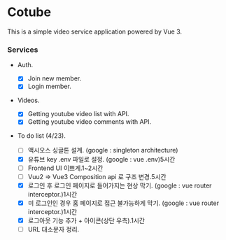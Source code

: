# Cotube

This is a simple video service application powered by Vue 3.

### Services

- Auth.

  - [x] Join new member.
  - [x] Login member.

- Videos.

  - [x] Getting youtube video list with API.
  - [x] Getting youtube video comments with API.

- To do list (4/23).
  <!-- @/ 상대경로 사용법 물어보기-->
  - [ ] 액시오스 싱글톤 설계. (google : singleton architecture)
  - [x] 유튜브 key .env 파일로 설정. (google : vue .env)5시간
  - [ ] Frontend UI 이쁘게.1~2시간
  - [ ] Vuu2 => Vue3 Composition api 로 구조 변경.5시간
  - [x] 로그인 후 로그인 페이지로 들어가지는 현상 막기. (google : vue router interceptor.)1시간
  - [x] 미 로그인인 경우 홈 페이지로 접근 불가능하게 막기. (google : vue router interceptor.)1시간
  - [x] 로그아웃 기능 추가 + 아이콘(상단 우측).1시간
  - [ ] URL 대소문자 정리.
